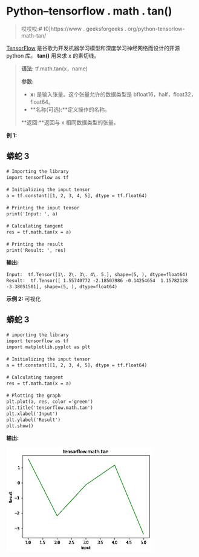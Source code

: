 # Python–tensorflow . math . tan()

> 哎哎哎:# t0]https://www . geeksforgeeks . org/python-tensorlow-math-tan/

[TensorFlow](https://www.geeksforgeeks.org/introduction-to-tensorflow/) 是谷歌为开发机器学习模型和深度学习神经网络而设计的开源 python 库。
**tan()** 用来求 x 的素切线。

> **语法:** tf.math.tan(x，name)
> 
> **参数:**
> 
> *   **x:** 是输入张量。这个张量允许的数据类型是 bfloat16，half，float32，float64。
> *   **名称(可选):**定义操作的名称。
>     
> 
> **返回:**返回与 x 相同数据类型的张量。

**例 1:**

## 蟒蛇 3

```
# Importing the library
import tensorflow as tf

# Initializing the input tensor
a = tf.constant([1, 2, 3, 4, 5], dtype = tf.float64)

# Printing the input tensor
print('Input: ', a)

# Calculating tangent
res = tf.math.tan(x = a)

# Printing the result
print('Result: ', res)
```

**输出:**

```
Input:  tf.Tensor([1\. 2\. 3\. 4\. 5.], shape=(5, ), dtype=float64)
Result:  tf.Tensor([ 1.55740772 -2.18503986 -0.14254654  1.15782128 -3.38051501], shape=(5, ), dtype=float64)

```

**示例 2:** 可视化

## 蟒蛇 3

```
# importing the library
import tensorflow as tf
import matplotlib.pyplot as plt

# Initializing the input tensor
a = tf.constant([1, 2, 3, 4, 5], dtype = tf.float64)

# Calculating tangent
res = tf.math.tan(x = a)

# Plotting the graph
plt.plot(a, res, color ='green')
plt.title('tensorflow.math.tan')
plt.xlabel('Input')
plt.ylabel('Result')
plt.show()
```

**输出:**

![](img/2b066406c1f1b30637b142c9a9ef3d8f.png)